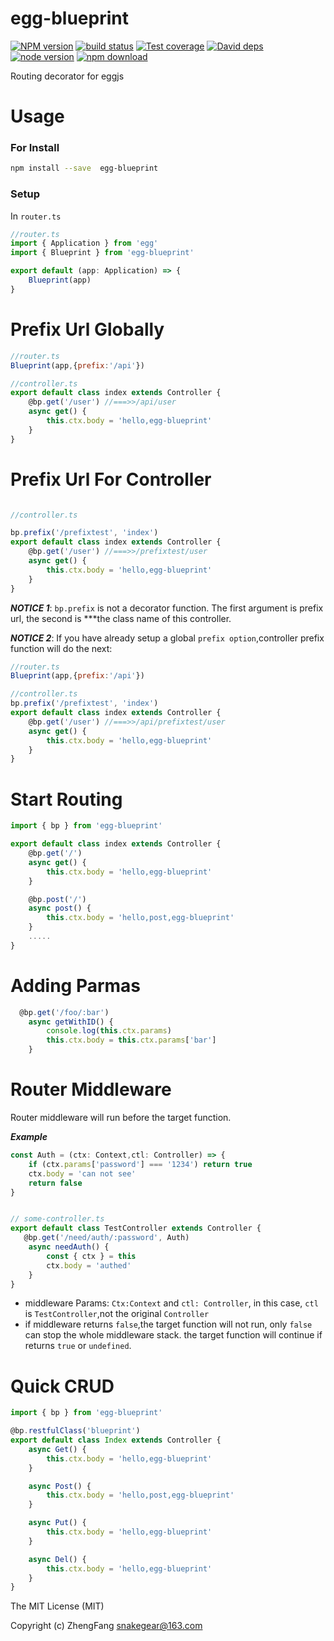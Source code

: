 # egg-blueprint
[![NPM version][npm-image]][npm-url]
[![build status][travis-image]][travis-url]
[![Test coverage][coveralls-image]][coveralls-url]
[![David deps][david-image]][david-url]
[![node version][node-image]][node-url]
[![npm download][download-image]][download-url]

[npm-image]: https://img.shields.io/npm/v/egg-blueprint.svg?style=flat-square
[npm-url]: https://npmjs.org/package/egg-blueprint
[travis-image]: https://img.shields.io/travis/215566435/egg-blueprint.svg?style=flat-square
[travis-url]: https://travis-ci.org/215566435/egg-blueprint
[coveralls-image]: https://img.shields.io/coveralls/215566435/egg-blueprint.svg?style=flat-square
[coveralls-url]: https://coveralls.io/r/215566435/egg-blueprint?branch=master
[david-image]: https://img.shields.io/david/215566435/egg-blueprint.svg?style=flat-square
[david-url]: https://david-dm.org/215566435/egg-blueprint
[node-image]: https://img.shields.io/badge/node.js-%3E=_8.0-green.svg?style=flat-square
[node-url]: http://nodejs.org/download/
[download-image]: https://img.shields.io/npm/dm/egg-blueprint.svg?style=flat-square
[download-url]: https://npmjs.org/package/egg-blueprint

Routing decorator for eggjs

# Usage



### For Install
```bash
npm install --save  egg-blueprint
```

### Setup
In `router.ts`

```ts
//router.ts
import { Application } from 'egg'
import { Blueprint } from 'egg-blueprint'

export default (app: Application) => {
    Blueprint(app)
}

```

# Prefix Url Globally
```js
//router.ts
Blueprint(app,{prefix:'/api'})

//controller.ts
export default class index extends Controller {
    @bp.get('/user') //===>>/api/user
    async get() {
        this.ctx.body = 'hello,egg-blueprint'
    }
}

```

# Prefix Url For Controller
```js

//controller.ts

bp.prefix('/prefixtest', 'index')
export default class index extends Controller {
    @bp.get('/user') //===>>/prefixtest/user
    async get() {
        this.ctx.body = 'hello,egg-blueprint'
    }
}

```

***NOTICE 1***: ```bp.prefix``` is not a decorator function. The first argument is prefix url, the second is ***the class name of this controller.

***NOTICE 2***: If you have already setup a global ```prefix option```,controller prefix function will do the next:

```js
//router.ts
Blueprint(app,{prefix:'/api'})

//controller.ts
bp.prefix('/prefixtest', 'index')
export default class index extends Controller {
    @bp.get('/user') //===>>/api/prefixtest/user
    async get() {
        this.ctx.body = 'hello,egg-blueprint'
    }
}

```




# Start Routing

```js
import { bp } from 'egg-blueprint'

export default class index extends Controller {
    @bp.get('/')
    async get() {
        this.ctx.body = 'hello,egg-blueprint'
    }

    @bp.post('/')
    async post() {
        this.ctx.body = 'hello,post,egg-blueprint'
    }
    .....
}
```

# Adding Parmas

```js
  @bp.get('/foo/:bar')
    async getWithID() {
        console.log(this.ctx.params)
        this.ctx.body = this.ctx.params['bar']
    }
```

# Router Middleware

Router middleware will run before the target function.

***Example***

```ts
const Auth = (ctx: Context,ctl: Controller) => {
    if (ctx.params['password'] === '1234') return true
    ctx.body = 'can not see'
    return false
}


// some-controller.ts
export default class TestController extends Controller {
   @bp.get('/need/auth/:password', Auth)
    async needAuth() {
        const { ctx } = this
        ctx.body = 'authed'
    }
}
```

- middleware Params: ```Ctx:Context``` and ```ctl: Controller```, in this case, ```ctl``` is ```TestController```,not the original ```Controller```
- if middleware returns ```false```,the target function will not run, only ```false``` can stop the whole middleware stack. the target function will continue if returns ```true``` or ```undefined```.




# Quick CRUD

```js
import { bp } from 'egg-blueprint'

@bp.restfulClass('blueprint')
export default class Index extends Controller {
    async Get() {
        this.ctx.body = 'hello,egg-blueprint'
    }

    async Post() {
        this.ctx.body = 'hello,post,egg-blueprint'
    }

    async Put() {
        this.ctx.body = 'hello,egg-blueprint'
    }

    async Del() {
        this.ctx.body = 'hello,egg-blueprint'
    }
}
```

The MIT License (MIT)

Copyright (c) ZhengFang <snakegear@163.com> 

